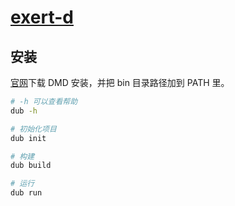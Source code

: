 # [exert-d](https://github.com/chaosannals/exert-d)

## 安装

[官网](https://dlang.org/)下载 DMD 安装，并把 bin 目录路径加到 PATH 里。

```bash
# -h 可以查看帮助
dub -h

# 初始化项目
dub init

# 构建
dub build

# 运行
dub run
```
